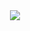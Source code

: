 <div align="center">
  <img src=https://media.giphy.com/media/qgQUggAC3Pfv687qPC/giphy.gif />
</div>

